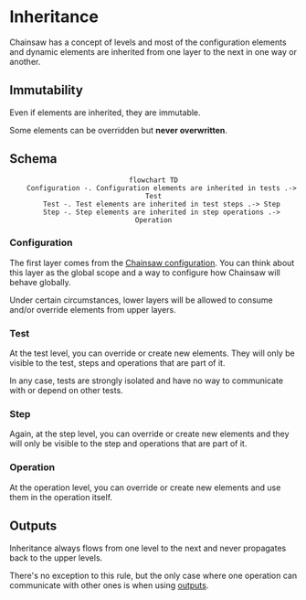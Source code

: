 # Inheritance

Chainsaw has a concept of levels and most of the configuration elements and dynamic elements are inherited from one layer to the next in one way or another.

## Immutability

Even if elements are inherited, they are immutable.

Some elements can be overridden but **never overwritten**.

## Schema

<div style="text-align: center;">

```mermaid
flowchart TD
    Configuration -. Configuration elements are inherited in tests .-> Test
    Test -. Test elements are inherited in test steps .-> Step
    Step -. Step elements are inherited in step operations .-> Operation
```

</div>

### Configuration

The first layer comes from the [Chainsaw configuration](../../configuration/index.md). You can think about this layer as the global scope and a way to configure how Chainsaw will behave globally.

Under certain circumstances, lower layers will be allowed to consume and/or override elements from upper layers.

### Test

At the test level, you can override or create new elements. They will only be visible to the test, steps and operations that are part of it.

In any case, tests are strongly isolated and have no way to communicate with or depend on other tests.

### Step

Again, at the step level, you can override or create new elements and they will only be visible to the step and operations that are part of it.

### Operation

At the operation level, you can override or create new elements and use them in the operation itself.

## Outputs

Inheritance always flows from one level to the next and never propagates back to the upper levels.

There's no exception to this rule, but the only case where one operation can communicate with other ones is when using [outputs](./outputs.md).